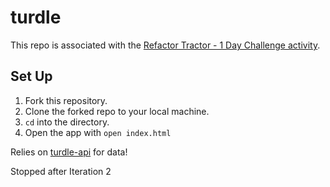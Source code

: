 # turdle
This repo is associated with the [Refactor Tractor - 1 Day Challenge activity](https://frontend.turing.edu/projects/turdle.html).

## Set Up
1. Fork this repository.
2. Clone the forked repo to your local machine.
3. `cd` into the directory.
4. Open the app with `open index.html`

Relies on [turdle-api](https://github.com/turingschool-examples/turdle-api) for data!

Stopped after Iteration 2
